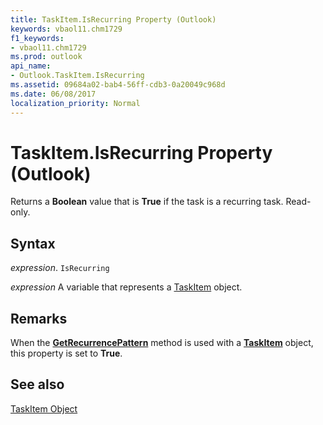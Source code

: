 ```yaml
---
title: TaskItem.IsRecurring Property (Outlook)
keywords: vbaol11.chm1729
f1_keywords:
- vbaol11.chm1729
ms.prod: outlook
api_name:
- Outlook.TaskItem.IsRecurring
ms.assetid: 09684a02-bab4-56ff-cdb3-0a20049c968d
ms.date: 06/08/2017
localization_priority: Normal
---
```



# TaskItem.IsRecurring Property (Outlook)

Returns a  **Boolean** value that is **True** if the task is a recurring task. Read-only.


## Syntax

_expression_. `IsRecurring`

_expression_ A variable that represents a [TaskItem](./Outlook.TaskItem.md) object.


## Remarks

When the  **[GetRecurrencePattern](Outlook.TaskItem.GetRecurrencePattern.md)** method is used with a **[TaskItem](Outlook.TaskItem.md)** object, this property is set to **True**.


## See also


[TaskItem Object](Outlook.TaskItem.md)


